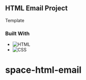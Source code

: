 ## HTML Email Project

Template

### Built With

- ![HTML]
- ![CSS]

[css]: https://img.shields.io/badge/CSS-191970?style=for-the-badge&logo=&logoColor=white
[html]: https://img.shields.io/badge/html5-%23E34F26.svg?style=for-the-badge&logo=html5&logoColor=white
# space-html-email
